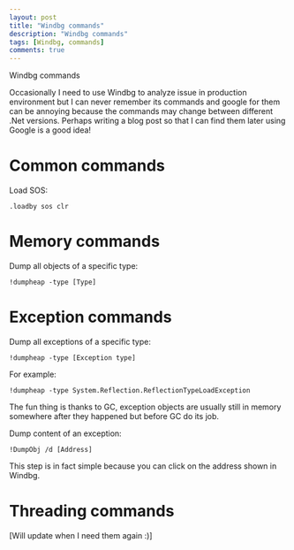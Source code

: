 ```yaml
---
layout: post
title: "Windbg commands"
description: "Windbg commands"
tags: [Windbg, commands]
comments: true
---
```

Windbg commands

Occasionally I need to use Windbg to analyze issue in production environment but I can never remember its commands and google for them can be annoying because the commands may change between different .Net versions. Perhaps writing a blog post so that I can find them later using Google is a good idea! 

# Common commands
Load SOS:
```
.loadby sos clr
```

# Memory commands
Dump all objects of a specific type:
```
!dumpheap -type [Type]
```

# Exception commands
Dump all exceptions of a specific type:
```
!dumpheap -type [Exception type]
```
For example:
```
!dumpheap -type System.Reflection.ReflectionTypeLoadException
```

The fun thing is thanks to GC, exception objects are usually still in memory somewhere after they happened but before GC do its job.   

Dump content of an exception:
```
!DumpObj /d [Address]
```
This step is in fact simple because you can click on the address shown in Windbg.

# Threading commands
[Will update when I need them again :)]